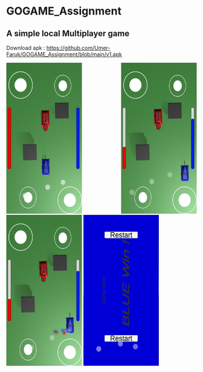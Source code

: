 # GOGAME_Assignment
## A simple local Multiplayer game
Download apk : https://github.com/Umer-Faruk/GOGAME_Assignment/blob/main/v1.apk

 <img  align="right" src="/im1.jpeg" width="200" height="400">
 <img   src="/im2.jpeg" width="200" height="400">
 <img   src="/im3.jpeg" width="200" height="400">
 <img   src="/v1.jpeg" width="200" height="400">
